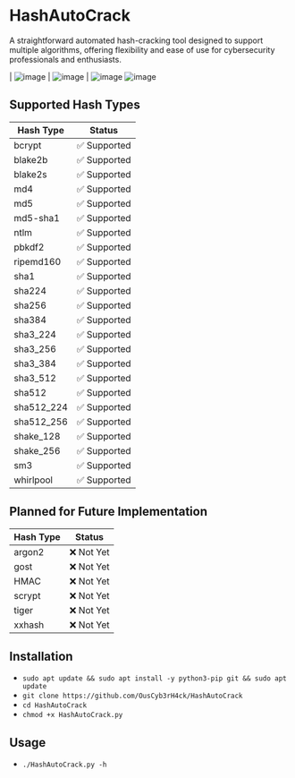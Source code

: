 # HashAutoCrack
A straightforward automated hash-cracking tool designed to support multiple algorithms, offering flexibility and ease of use for cybersecurity professionals and enthusiasts.

| ![image](https://github.com/user-attachments/assets/cbbfa840-9148-433e-b8cd-06bf623626b3) | ![image](https://github.com/user-attachments/assets/e7eecf20-8e8b-4e90-a9fd-0506e2a367c3) |
![image](https://github.com/user-attachments/assets/4e090c27-7eab-4ea7-9eb8-7cef74bc7d45)
![image](https://github.com/user-attachments/assets/a0b2ec96-552e-448b-88dc-d9b09e68dd3f)

## Supported Hash Types

| Hash Type       | Status      |
|-----------------|-------------|
| bcrypt          | ✅ Supported |
| blake2b         | ✅ Supported |
| blake2s         | ✅ Supported |
| md4             | ✅ Supported |
| md5             | ✅ Supported |
| md5-sha1        | ✅ Supported |
| ntlm            | ✅ Supported |
| pbkdf2          | ✅ Supported |
| ripemd160       | ✅ Supported |
| sha1            | ✅ Supported |
| sha224          | ✅ Supported |
| sha256          | ✅ Supported |
| sha384          | ✅ Supported |
| sha3_224        | ✅ Supported |
| sha3_256        | ✅ Supported |
| sha3_384        | ✅ Supported |
| sha3_512        | ✅ Supported |
| sha512          | ✅ Supported |
| sha512_224      | ✅ Supported |
| sha512_256      | ✅ Supported |
| shake_128       | ✅ Supported |
| shake_256       | ✅ Supported |
| sm3             | ✅ Supported |
| whirlpool       | ✅ Supported |

## Planned for Future Implementation

| Hash Type       | Status       |
|-----------------|--------------|
| argon2          | ❌ Not Yet   |
| gost            | ❌ Not Yet   |
| HMAC            | ❌ Not Yet   |
| scrypt          | ❌ Not Yet   |
| tiger           | ❌ Not Yet   |
| xxhash          | ❌ Not Yet   |

## Installation
- `sudo apt update && sudo apt install -y python3-pip git && sudo apt update`
- `git clone https://github.com/OusCyb3rH4ck/HashAutoCrack`
- `cd HashAutoCrack`
- `chmod +x HashAutoCrack.py`

## Usage
- `./HashAutoCrack.py -h`
